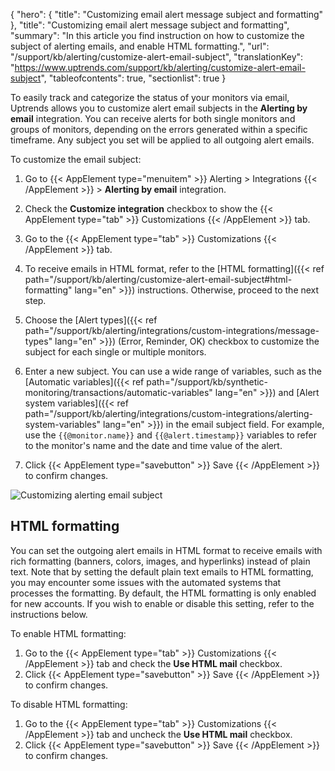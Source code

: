 {
  "hero": {
    "title": "Customizing email alert message subject and formatting"
  },
  "title": "Customizing email alert message subject and formatting",
  "summary": "In this article you find instruction on how to customize the subject of alerting emails, and enable HTML formatting.",
  "url": "/support/kb/alerting/customize-alert-email-subject",
  "translationKey": "https://www.uptrends.com/support/kb/alerting/customize-alert-email-subject",
  "tableofcontents": true,
  "sectionlist": true
}

To easily track and categorize the status of your monitors via email, Uptrends allows you to customize alert email subjects in the **Alerting by email** integration. You can receive alerts for both single monitors and groups of monitors, depending on the errors generated within a specific timeframe. Any subject you set will be applied to all outgoing alert emails.

To customize the email subject:

1. Go to {{< AppElement type="menuitem" >}} Alerting > Integrations {{< /AppElement >}} > **Alerting by email** integration. 
2. Check the **Customize integration** checkbox to show the {{< AppElement type="tab" >}} Customizations {{< /AppElement >}} tab.
3. Go to the {{< AppElement type="tab" >}} Customizations {{< /AppElement >}} tab.
4. To receive emails in HTML format, refer to the [HTML formatting]({{< ref path="/support/kb/alerting/customize-alert-email-subject#html-formatting" lang="en" >}}) instructions. Otherwise, proceed to the next step.
5. Choose the [Alert types]({{< ref path="/support/kb/alerting/integrations/custom-integrations/message-types" lang="en" >}}) (Error, Reminder, OK) checkbox to customize the subject for each single or multiple monitors. 
6. Enter a new subject. You can use a wide range of variables, such as the [Automatic variables]({{< ref path="/support/kb/synthetic-monitoring/transactions/automatic-variables" lang="en" >}}) and [Alert system variables]({{< ref path="/support/kb/alerting/integrations/custom-integrations/alerting-system-variables" lang="en" >}}) in the email subject field. For example, use the `{{@monitor.name}}` and `{{@alert.timestamp}}` variables to refer to the monitor's name and the date and time value of the alert.

7. Click {{< AppElement type="savebutton" >}} Save {{< /AppElement >}} to confirm changes.


![Customizing alerting email subject](/img/content/scr-customizing-email-subjects_020624.min.png)

## HTML formatting

You can set the outgoing alert emails in HTML format to receive emails with rich formatting (banners, colors, images, and hyperlinks) instead of plain text. Note that by setting the default plain text emails to HTML formatting, you may encounter some issues with the automated systems that processes the formatting. By default, the HTML formatting is only enabled for new accounts. If you wish to enable or disable this setting, refer to the instructions below.

To enable HTML formatting:

1. Go to the {{< AppElement type="tab" >}} Customizations {{< /AppElement >}} tab and check the **Use HTML mail** checkbox.
2. Click {{< AppElement type="savebutton" >}} Save {{< /AppElement >}} to confirm changes.

To disable HTML formatting:

1. Go to the {{< AppElement type="tab" >}} Customizations {{< /AppElement >}} tab and uncheck the **Use HTML mail** checkbox.
2. Click {{< AppElement type="savebutton" >}} Save {{< /AppElement >}} to confirm changes.
